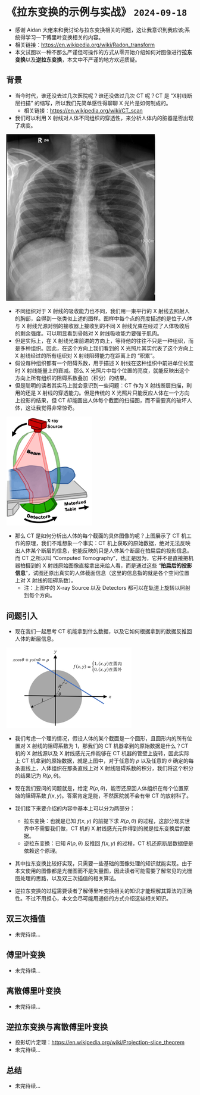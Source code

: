 # 《拉东变换的示例与实战》 `2024-09-18`

- 感谢 Aidan 大佬来和我讨论与拉东变换相关的问题，这让我意识到我应该;系统得学习一下傅里叶变换相关的内容。
- 相关链接：https://en.wikipedia.org/wiki/Radon_transform
- 本文试图以一种不那么严谨但可操作的方式从零开始介绍如何对图像进行**拉东变换**以及**逆拉东变换**，本文中不严谨的地方欢迎质疑。

## 背景

- 当今时代，谁还没去过几次医院呢？谁还没做过几次 CT 呢？CT 是 “X射线断层扫描” 的缩写，所以我们先简单感性得聊聊 X 光片是如何制成的。
  - 相关链接：https://en.wikipedia.org/wiki/CT_scan
- 我们可以利用 X 射线对人体不同组织的穿透性，来分析人体内的脏器是否出现了病变。

<img src="../../blob/img/2024-09-18_xray.jpg" style="width: 400px">

- 不同组织对于 X 射线的吸收能力也不同，我们用一束平行的 X 射线去照射人的胸部，会得到一张类似上述的图样。图样中每个点的亮度描述的是位于人体与 X 射线光源对侧的接收器上接收到的不同 X 射线光束在经过了人体吸收后的剩余强度。可以明显看到骨骼对 X 射线吸收能力要强于肌肉。
- 但是实际上，在 X 射线光束前进的方向上，等待他的往往不只是一种组织，而是多种组织。因此，在这个方向上我们看到的 X 光照片其实代表了这个方向上 X 射线经过的所有组织对 X 射线阻碍能力在距离上的 “积累”。
- 假设每种组织都有一个阻碍系数，用于描述 X 射线在这种组织中前进单位长度时 X 射线能量上的衰减。那么 X 光照片中每个位置的亮度，就能反映出这个方向上所有组织的阻碍系数叠加（积分）的结果。
- 但是聪明的读者其实马上就会意识到一些问题：CT 作为 X 射线断层扫描，利用的还是 X 射线的穿透能力。但是传统的 X 光照片只能反应人体在一个方向上投影的结果，但 CT 却能画出人体每个截面的扫描图，而不需要真的破坏人体，这让我觉得非常惊奇。

<img src="../../blob/img/2024-09-18_ctscan.gif">

- 那么 CT 是如何分析出人体的每个截面的具体图像的呢？上图展示了 CT 机工作的原理，我们不难想象一个事实：CT 机上获取的原始数据，绝对无法反映出人体某个断层的信息，他能反映的只是人体某个断层在拍扁后的投影信息。而 CT 之所以叫 “Computed Tomography”，也正是因为，它并不是直接把机器拍摄到的 X 射线原始图像直接拿出来给人看，而是通过这些 “**拍扁后的投影信息**”，试图还原出真实的人体截面信息（这里的信息指的就是各个空间位置上对 X 射线的阻碍系数）。
  - 注：上图中的 X-ray Source 以及 Detectors 都可以在轨道上旋转以照射到每个方向。

## 问题引入

- 现在我们一起思考 CT 机能拿到什么数据，以及它如何根据拿到的数据反推回人体的断层信息。

<img src="../../blob/img/2024-09-18_sample-radon.png">

- 我们考虑一个理的情况，假设人体的某个截面是一个圆形，且圆形内的所有位置对 X 射线的阻碍系数为 1，那我们的 CT 机器拿到的原始数据是什么？CT 机的 X 射线源以及 X 射线感光元件能够在 CT 机器的管壁上旋转，因此实际上 CT 机拿到的原始数据，就是上图中，对于任意的 $\rho$ 以及任意的 $\theta$ 确定的每条直线上，人体组织在那条直线上对 X 射线阻碍系数的积分，我们将这个积分的结果记为 $R(\rho, \theta)$。

- 现在我们要问的问题就是，给定 $R(\rho, \theta)$，能否还原回人体组织在每个位置原始的阻碍系数 $f(x, y)$。答案肯定是能，不然医院就不会有带 CT 的放射科了。
- 我们接下来要介绍的内容中基本上可以分为两部分：
  - 拉东变换：也就是已知 $f(x, y)$  的前提下求 $R(\rho, \theta)$ 的过程，这部分现实世界中不需要我们做，CT 机的 X 射线感光元件得到的就是拉东变换后的数据。
  - 逆拉东变换：已知 $R(\rho, \theta)$ 反推回 $f(x, y)$ 的过程，CT 机还原断层数据便是依赖这个原理。
- 其中拉东变换比较好实现，只需要一些基础的图像处理的知识就能实现。由于本文使用的图像都是光栅图而不是矢量图，因此读者可能需要了解常见的光栅图处理的思路，以及双三次插值的相关算法。
- 逆拉东变换的过程需要读者了解傅里叶变换相关的知识才能理解其算法的正确性。不过不用担心，本文会尽可能用通俗的方式介绍这些相关知识。

## 双三次插值

- 未完待续...

## 傅里叶变换

- 未完待续...

## 离散傅里叶变换

- 未完待续...

## 逆拉东变换与离散傅里叶变换

- 投影切片定理：https://en.wikipedia.org/wiki/Projection-slice_theorem
- 未完待续...

## 总结

- 未完待续...

